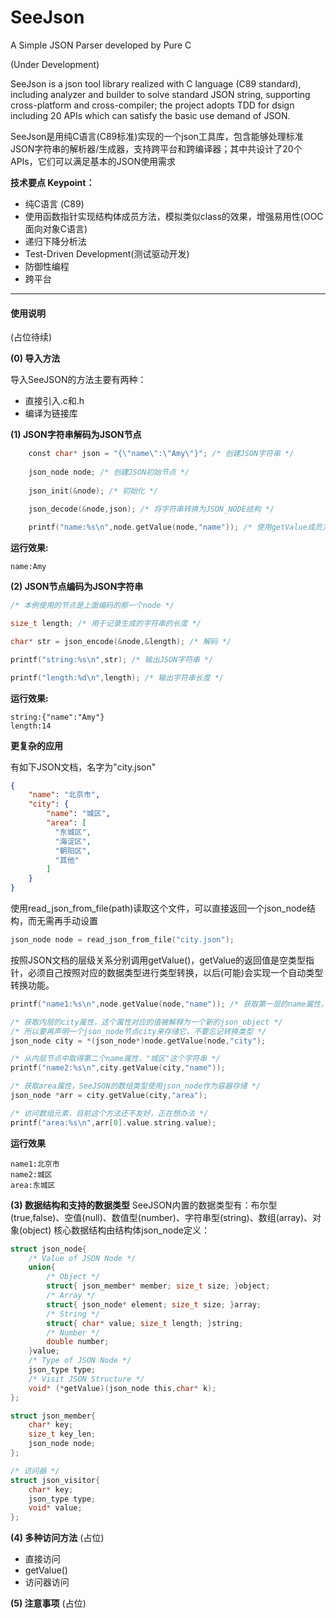 # SeeJson
A Simple JSON Parser developed by Pure C 

(Under Development)

SeeJson is a json tool library realized with C language (C89 standard), including analyzer and builder to solve standard JSON string, supporting cross-platform and cross-compiler; the project adopts TDD for dsign including 20 APIs which can satisfy the basic use demand of JSON.

SeeJson是用纯C语言(C89标准)实现的一个json工具库，包含能够处理标准JSON字符串的解析器/生成器，支持跨平台和跨编译器；其中共设计了20个APIs，它们可以满足基本的JSON使用需求

**技术要点 Keypoint：**<br>
* 纯C语言 (C89)
* 使用函数指针实现结构体成员方法，模拟类似class的效果，增强易用性(OOC 面向对象C语言)
* 递归下降分析法
* Test-Driven Development(测试驱动开发)
* 防御性编程
* 跨平台
<hr>

#### 使用说明 ####
(占位待续)

**(0) 导入方法**

导入SeeJSON的方法主要有两种：
* 直接引入.c和.h
* 编译为链接库

**(1) JSON字符串解码为JSON节点**
```c
    const char* json = "{\"name\":\"Amy\"}"; /* 创建JSON字符串 */
    
    json_node node; /* 创建JSON初始节点 */
    
    json_init(&node); /* 初始化 */
    
    json_decode(&node,json); /* 将字符串转换为JSON_NODE结构 */

    printf("name:%s\n",node.getValue(node,"name")); /* 使用getValue成员方法获取键"name"对应的值 */
```
**运行效果:**
```shell
name:Amy
```

**(2) JSON节点编码为JSON字符串**
```c
/* 本例使用的节点是上面编码的那一个node */

size_t length; /* 用于记录生成的字符串的长度 */

char* str = json_encode(&node,&length); /* 解码 */

printf("string:%s\n",str); /* 输出JSON字符串 */

printf("length:%d\n",length); /* 输出字符串长度 */
```
**运行效果:**
```shell
string:{"name":"Amy"}
length:14
```
**更复杂的应用**

有如下JSON文档，名字为"city.json"
```json
{
    "name": "北京市",
    "city": {
        "name": "城区",
        "area": [
          "东城区",
          "海淀区",
          "朝阳区",
          "其他"
        ]
    }
}
```
使用read_json_from_file(path)读取这个文件，可以直接返回一个json_node结构，而无需再手动设置
```c
json_node node = read_json_from_file("city.json");
```
按照JSON文档的层级关系分别调用getValue()，getValue的返回值是空类型指针，必须自己按照对应的数据类型进行类型转换，以后(可能)会实现一个自动类型转换功能。
```c
printf("name1:%s\n",node.getValue(node,"name")); /* 获取第一层的name属性，也就是"北京市"这个字符串 */

/* 获取内层的city属性，这个属性对应的值被解释为一个新的json_object */
/* 所以要再声明一个json_node节点city来存储它，不要忘记转换类型 */
json_node city = *(json_node*)node.getValue(node,"city"); 

/* 从内层节点中取得第二个name属性，"城区"这个字符串 */
printf("name2:%s\n",city.getValue(city,"name"));

/* 获取area属性，SeeJSON的数组类型使用json_node作为容器存储 */
json_node *arr = city.getValue(city,"area");

/* 访问数组元素，目前这个方法还不友好，正在想办法 */
printf("area:%s\n",arr[0].value.string.value);
```
**运行效果**
```shell
name1:北京市
name2:城区
area:东城区
```
**(3) 数据结构和支持的数据类型**
SeeJSON内置的数据类型有：布尔型(true,false)、空值(null)、数值型(number)、字符串型(string)、数组(array)、对象(object)
核心数据结构由结构体json_node定义：
```c
struct json_node{
    /* Value of JSON Node */
    union{
        /* Object */
        struct{ json_member* member; size_t size; }object;
        /* Array */
        struct{ json_node* element; size_t size; }array;
        /* String */
        struct{ char* value; size_t length; }string;
        /* Number */
        double number;
    }value;
    /* Type of JSON Node */
    json_type type;
    /* Visit JSON Structure */
    void* (*getValue)(json_node this,char* k);
};

struct json_member{
    char* key;
    size_t key_len;
    json_node node;
};

/* 访问器 */
struct json_visitor{
    char* key;
    json_type type;
    void* value;
};
```

**(4) 多种访问方法**
(占位)
* 直接访问
* getValue()
* 访问器访问

**(5) 注意事项**
(占位)
